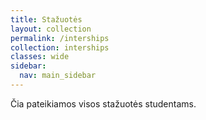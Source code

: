 ```yaml
---
title: Stažuotės
layout: collection
permalink: /interships
collection: interships
classes: wide
sidebar:
  nav: main_sidebar
---
```


Čia pateikiamos visos stažuotės studentams.